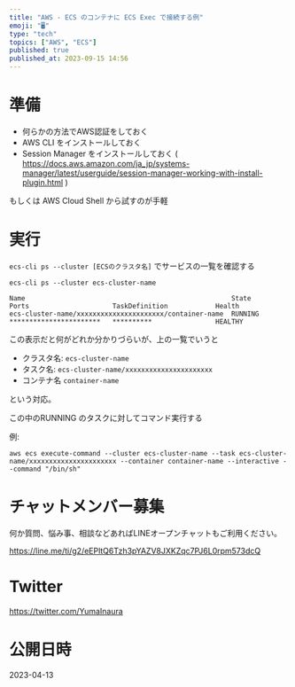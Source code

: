 ```yaml
---
title: "AWS - ECS のコンテナに ECS Exec で接続する例"
emoji: "🖥"
type: "tech"
topics: ["AWS", "ECS"]
published: true
published_at: 2023-09-15 14:56
---
```


# 準備


- 何らかの方法でAWS認証をしておく
- AWS CLI をインストールしておく
- Session Manager をインストールしておく ( https://docs.aws.amazon.com/ja_jp/systems-manager/latest/userguide/session-manager-working-with-install-plugin.html )

もしくは AWS Cloud Shell から試すのが手軽

# 実行

`ecs-cli ps --cluster [ECSのクラスタ名]` でサービスの一覧を確認する


```
ecs-cli ps --cluster ecs-cluster-name

Name                                                    State                Ports                     TaskDefinition            Health
ecs-cluster-name/xxxxxxxxxxxxxxxxxxxxxx/container-name  RUNNING              ***********************   **********                HEALTHY
```

この表示だと何がどれか分かりづらいが、上の一覧でいうと

- クラスタ名: `ecs-cluster-name`
- タスク名: `ecs-cluster-name/xxxxxxxxxxxxxxxxxxxxxx`
- コンテナ名 `container-name`

という対応。

この中のRUNNING のタスクに対してコマンド実行する

例:

```
aws ecs execute-command --cluster ecs-cluster-name --task ecs-cluster-name/xxxxxxxxxxxxxxxxxxxxxx --container container-name --interactive --command "/bin/sh"
```



# チャットメンバー募集


何か質問、悩み事、相談などあればLINEオープンチャットもご利用ください。

https://line.me/ti/g2/eEPltQ6Tzh3pYAZV8JXKZqc7PJ6L0rpm573dcQ


# Twitter

https://twitter.com/YumaInaura


# 公開日時

2023-04-13

